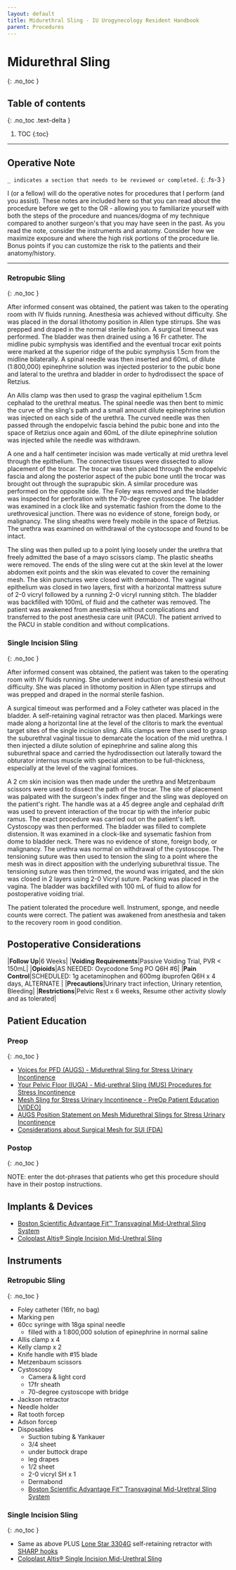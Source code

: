 ```yaml
---
layout: default
title: Midurethral Sling - IU Urogynecology Resident Handbook
parent: Procedures
---
```


# Midurethral Sling
{: .no_toc }

## Table of contents
{: .no_toc .text-delta }

1. TOC
{:toc}

---

## Operative Note
`_ indicates a section that needs to be reviewed or completed.`
{: .fs-3 }

I (or a fellow) will do the operative notes for procedures that I perform (and you assist). These notes are included here so that you can read about the procedure before we get to the OR - allowing you to familiarize yourself with both the steps of the procedure and nuances/dogma of my technique compared to another surgeon's that you may have seen in the past. As you read the note, consider the instruments and anatomy. Consider how we maximize exposure and where the high risk portions of the procedure lie. Bonus points if you can customize the risk to the patients and their anatomy/history.


---
### Retropubic Sling
{: .no_toc }

After informed consent was obtained, the patient was taken to the operating room with IV fluids running. Anesthesia was achieved without difficulty. She was placed in the dorsal lithotomy position in Allen type stirrups. She was prepped and draped in the normal sterile fashion. A surgical timeout was performed. The bladder was then drained using a 16 Fr catheter. The midline pubic symphysis was identified and the eventual trocar exit points were marked at the superior ridge of the pubic symphysis 1.5cm from the midline bilaterally. A spinal needle was then inserted and 60mL of dilute (1:800,000) epinephrine solution was injected posterior to the pubic bone and lateral to the urethra and bladder in order to hydrodissect the space of Retzius.
   
An Allis clamp was then used to grasp the vaginal epithelium 1.5cm cephalad to the urethral meatus. The spinal needle was then bent to mimic the curve of the sling's path and a small amount dilute epinephrine solution was injected on each side of the urethra. The curved needle was then passed through the endopelvic fascia behind the pubic bone and into the space of Retzius once again and 60mL of the dilute epinephrine solution was injected while the needle was withdrawn.
   
A one and a half centimeter incision was made vertically at mid urethra level through the epithelium. The connective tissues were dissected to allow placement of the trocar. The trocar was then placed through the endopelvic fascia and along the posterior aspect of the pubic bone until the trocar was brought out through the suprapubic skin. A similar procedure was performed on the opposite side. The Foley was removed and the bladder was inspected for perforation with the 70-degree cystoscope. The bladder was examined in a clock like and systematic fashion from the dome to the urethrovesical junction. There was no evidence of stone, foreign body, or malignancy. The sling sheaths were freely mobile in the space of Retzius. The urethra was examined on withdrawal of the cystocsope and found to be intact.
   
The sling was then pulled up to a point lying loosely under the urethra that freely admitted the base of a mayo scissors clamp. The plastic sheaths were removed. The ends of the sling were cut at the skin level at the lower abdomen exit points and the skin was elevated to cover the remaining mesh. The skin punctures were closed with dermabond. The vaginal epithelium was closed in two layers, first with a horizontal mattress suture of 2-0 vicryl followed by a running 2-0 vicryl running stitch. The bladder was backfilled with 100mL of fluid and the catheter was removed. The patient was awakened from anesthesia without complications and transferred to the post anesthesia care unit (PACU). The patient arrived to the PACU in stable condition and without complications.

### Single Incision Sling
{: .no_toc }

After informed consent was obtained, the patient was taken to the operating room with IV fluids running.  She underwent induction of anesthesia without difficulty.  She was placed in lithotomy position in Allen type stirrups and was prepped and draped in the normal sterile fashion.

A surgical timeout was performed and a Foley catheter was placed in the bladder. A self-retaining vaginal retractor was then placed.  Markings were made along a horizontal line at the level of the clitoris to mark the eventual target sites of the single incision sling.  Allis clamps were then used to grasp the suburethral vaginal tissue to demarcate the location of the mid urethra.  I then injected a dilute solution of epinephrine and saline along this suburethral space and carried the hydrodissection out laterally toward the obturator internus muscle with special attention to be full-thickness, especially at the level of the vaginal fornices.

A 2 cm skin incision was then made under the urethra and Metzenbaum scissors were used to dissect the path of the trocar.  The site of placement was palpated with the surgeon's index finger and the sling was deployed on the patient's right.  The handle was at a 45 degree angle and cephalad drift was used to prevent interaction of the trocar tip with the inferior pubic ramus.  The exact procedure was carried out on the patient's left.  Cystoscopy was then performed. The bladder was filled to complete distension. It was examined in a clock-like and sysematic fashion from dome to bladder neck. There was no evidence of stone, foreign body, or malignancy. The urethra was normal on withdrawal of the cystoscope. The tensioning suture was then used to tension the sling to a point where the mesh was in direct apposition with the underlying suburethral tissue.  The tensioning suture was then trimmed, the wound was irrigated, and the skin was closed in 2 layers using 2-0 Vicryl suture.  Packing was placed in the vagina.  The bladder was backfilled with 100 mL of fluid to allow for postoperative voiding trial.

The patient tolerated the procedure well. Instrument, sponge, and needle counts were correct. The patient was awakened from anesthesia and taken to the recovery room in good condition.

## Postoperative Considerations

|**Follow Up**|6 Weeks|
|**Voiding Requirements**|Passive Voiding Trial, PVR < 150mL|
|**Opioids**|AS NEEDED: Oxycodone 5mg PO Q6H #6|
|**Pain Control**|SCHEDULED: 1g acetaminophen and 600mg ibuprofen Q6H x 4 days, ALTERNATE |
|**Precautions**|Urinary tract infection, Urinary retention, Bleeding|
|**Restrictions**|Pelvic Rest x 6 weeks, Resume other activity slowly and as tolerated|

## Patient Education
### Preop
{: .no_toc }

* [Voices for PFD (AUGS) - Midurethral Sling for Stress Urinary Incontinence](https://www.voicesforpfd.org/assets/2/6/Mid-urethral_Sling.pdf)
* [Your Pelvic Floor (IUGA) - Mid-urethral Sling (MUS) Procedures for Stress Incontinence](https://www.yourpelvicfloor.org/media/mid-urethal-sling-english.pdf)
* [Mesh Sling for Stress Urinary Incontinence - PreOp Patient Education [VIDEO]](https://youtu.be/0hDH_mmm-C4)
* [AUGS Position Statement on Mesh Midurethral Slings for Stress Urinary Incontinence](https://www.augs.org/assets/1/6/AUGS-SUFU_MUS_Position_Statement.pdf)
* [Considerations about Surgical Mesh for SUI (FDA)](https://www.fda.gov/medical-devices/urogynecologic-surgical-mesh-implants/considerations-about-surgical-mesh-sui)

### Postop
{: .no_toc }

NOTE: enter the dot-phrases that patients who get this procedure should have in their postop instructions.


## Implants &amp; Devices
* [Boston Scientific Advantage Fit&trade; Transvaginal Mid-Urethral Sling System](https://www.bostonscientific.com/en-US/products/mid-urethral-slings/advantage-fit.html)
* [Coloplast Altis&reg; Single Incision Mid-Urethral Sling](https://www.coloplast.us/altis-en-us.aspx#section=product-description_3)


## Instruments

### Retropubic Sling
{: .no_toc }

* Foley catheter (16fr, no bag)
* Marking pen
* 60cc syringe with 18ga spinal needle
	* filled with a 1:800,000 solution of epinephrine in normal saline
* Allis clamp x 4
* Kelly clamp x 2
* Knife handle with #15 blade
* Metzenbaum scissors
* Cystoscopy
	* Camera & light cord
	* 17fr sheath
	* 70-degree cystoscope with bridge
* Jackson retractor
* Needle holder
* Rat tooth forcep
* Adson forcep
* Disposables
	* Suction tubing & Yankauer
	* 3/4 sheet
	* under buttock drape
	* leg drapes
	* 1/2 sheet
	* 2-0 vicryl SH x 1
	* Dermabond
	* [Boston Scientific Advantage Fit&trade; Transvaginal Mid-Urethral Sling System](https://www.bostonscientific.com/en-US/products/mid-urethral-slings/advantage-fit.html)

### Single Incision Sling
{: .no_toc }

* Same as above PLUS [Lone Star 3304G](https://cdn.shopify.com/s/files/1/0007/0510/1881/products/110265_usn_36836c92-fe63-40f0-97c8-b75b24b68d25_452x452.jpg?v=1599219725) self-retaining retractor with [SHARP hooks](https://d247lz6b6oc5j.cloudfront.net/images/thumbnails/640/524/detailed/547/ns10003898-cooper-surgical-3311-8g-lone-star-elastic-stays-5mm-sharp-hook-8.jpeg?t=1617588391)
* [Coloplast Altis&reg; Single Incision Mid-Urethral Sling](https://www.coloplast.us/altis-en-us.aspx#section=product-description_3)